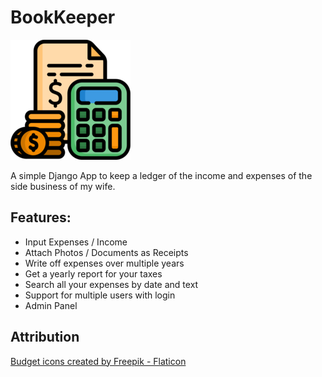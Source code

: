 # BookKeeper

![](bookkeeper/static/assets/favicon/192x192.png)

A simple Django App to keep a ledger of the income and expenses of the side business of my wife.

## Features:
- Input Expenses / Income
- Attach Photos / Documents as Receipts
- Write off expenses over multiple years
- Get a yearly report for your taxes
- Search all your expenses by date and text
- Support for multiple users with login
- Admin Panel

## Attribution
[Budget icons created by Freepik - Flaticon](https://www.flaticon.com/free-icons/budget)
